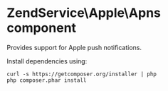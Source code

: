 ZendService\Apple\Apns component
================================

Provides support for Apple push notifications.

Install dependencies using:

```
curl -s https://getcomposer.org/installer | php
php composer.phar install
```

